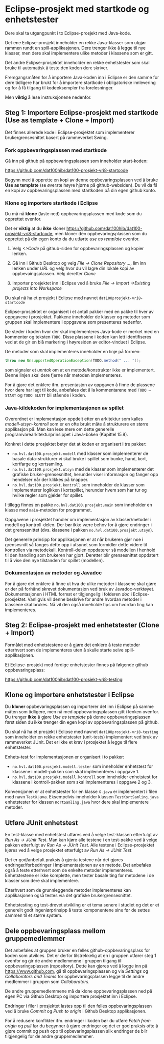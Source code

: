 # Eclipse-prosjekt med startkode og enhetstester

Dere skal ta utgangpunkt i to Eclipse-prosjekt med Java-kode.

Det ene Eclipse-prosjekt inneholder en rekke Java-klasser som utgjør rammen rundt en spill-applikasjonen. Dere trenger ikke å legge til nye klasser, men dere skal implementere ulike metoder i klassene som er gitt.

Det andre Eclipse-prosjektet inneholder en rekke enhetstester som skal bruke til automatisk å teste den koden dere skriver.

Fremgangsmåten for å importere Java-koden inn i Eclipse er den samme for dere tidligere har brukt for å importere startkode i obligatoriske innlevering og for å få tilgang til kodeeksempler fra forelesninger. 

Men **viktig** å lese instruksjonene nedenfor.

## Steg 1: Importere Eclipse-prosjekt med startkode (Use as template + Clone + Import)

Det finnes allerede kode i Eclipse-prosjektet som implementerer brukergrensesnittet basert på rammeverket Swing.

### Fork oppbevaringsplassen med startkode

Gå inn på github på oppbevaringsplassen som inneholder start-koden:

https://github.com/dat100hib/dat100-prosjekt-vri8-startcode

Begynn med å opprette en kopi av denne oppbevaringsplassen ved å bruke **Use as template** (se øverste høyre hjørne på github-websiden). Du vil da få en kopi av oppbevaringsplassen med startkoden på din egen github konto.

### Klone og importere startkode i Eclipse

Du må nå **klone** (laste ned) oppbevaringsplassen med kode som du opprettet ovenfor. 

Det er **viktig** at du **ikke** kloner https://github.com/dat100hib/dat100-prosjekt-vri8-startcode, men kloner den oppbevaringsplassen som du opprettet på din egen konto da du utførte *use as template* ovenfor.

1.	Velg *<>Code* på github-siden for oppbevaringsplassen og kopier lenken.

2.	Gå inn i Github Desktop og velg *File -> Clone Repository ...*, lim inn lenken under *URL* og velg hvor du vil lagre din lokale kopi av oppbevaingsplassen. Velg deretter *Clone*

3. Importer prosjektet inn i Eclipse ved å bruke *File -> Import ->Existing projects into Workspace*

Du skal nå ha et prosjekt i Eclipse med navnet `dat100prosjekt-vri8-startcode`

Eclipse-prosjektet er organisert i et antall pakker med en pakke til hver av oppgavene i prosjektet. Pakkene inneholder de klasser og metoder som gruppen skal implementere i oppgavene som presenteres nedenfor.

De steder i koden hvor der skal implementeres Java-kode er merket med en kommenter og teksten `TODO`. Disse plassene i koden kan lett identifiseres ved at de gir en blå markering i høyresiden av editor-vinduet i Eclipse.

De metoder som skal implementeres inneholder en linje på formen:

```java
throw new UnsupportedOperationException(TODO.method(" ... "));
```
som signaler et *unntak* om at en metode/konstruktør ikke er implementert. Denne linjen skal dere fjerne når metoden implementeres.

For å gjøre det enklere ifm. presentasjon av oppgaven å finne de plassene hvor dere har lagt til kode, anbefales det å la kommentarene med `TODO – START` og `TODO SLUTT` bli stående i koden.  

### Java-kildekoden for implementasjonen av spillet

Overordnet er implementasjon oppdelt etter en arkitektur som kalles *modell-utsyn-kontroll* som er en ofte brukt måte å strukturere en større applikasjon på. Man kan lese mere om dette generelle programvarearkitekturprinsippet i Java-boken (Kapittel 15.8).

Konkret i dette prosjektet betyr det at koden er organisert i tre pakker:

-	`no.hvl.dat100.prosjekt.modell` med klasser som implementerer de basale data-strukturer vi skal bruke i spillet som bunke, hand, kort, kortfarge og kortsamling.
-	`no.hvl.dat100.prosjekt.utsyn` med de klasser som implementerer det grafiske bruker-grensesnittet, herunder viser informasjon og fanger opp hendelser når der klikkes på knapper.
-	`no.hvl.dat100.prosjekt.kontroll` som inneholder de klasser som implementerer logikken i kortspillet, herunder hvem som har tur og hvilke regler som gjelder for spillet.

I tillegg finnes en pakke `no.hvl.dat100.prosjekt.main` som inneholder en klasse med `main`-metoden for programmet.

Oppgavene i prosjektet handler om implementasjon av klasser/metoder i modell og kontroll-delen. Der bør ikke være behov for å gjøre endringer i det grensesnittet (dvs. klassene i pakken `no.hvl.dat100.prosjekt.utsyn`).

Det generelle prinsipp for applikasjonen er at når brukeren gjør noe i grensesnitt så fanges dette opp i utsynet som formidler dette videre til kontrollen via metodekall. Kontroll-delen oppdaterer så modellen i henhold til den handling som brukeren har gjort. Deretter blir grensesnittet oppdatert til å vise den nye tilstanden for spillet (modellen).

### Dokumentasjon av metoder og Javadoc

For å gjøre det enklere å finne ut hva de ulike metoder i klassene skal gjøre er der på forhånd skrevet dokumentasjon ved bruk av Javadoc-verktøyet. Dokumentasjonen i HTML format er tilgjengelig i folderen *doc* i Eclipse-prosjektet. Vanligvis vil denne beskrive for andre hvordan metoder i klassene skal brukes. Nå vil den også inneholde tips om hvordan ting kan implementeres.

## Steg 2: Eclipse-prosjekt med enhetstester (Clone + Import)

Formålet med enhetstestene er å gjøre det enklere å teste metoder etterhvert som de implementeres uten å skulle starte selve spill-applikasjonen. 

Et Eclipse-prosjekt med ferdige enhetstester finnes på følgende github oppbevaringsplass:

https://github.com/dat100hib/dat100-prosjekt-vri8-testing

## Klone og importere enhetstester i Eclipse

Du **kloner** oppbevaringsplassen og importerer det inn i Eclipse på samme måten som tidligere, men nå med oppbevaringsplassen gitt i lenken ovenfor. Du trenger **ikke** å gjøre *Use as template* på denne oppbevaringsplassen først siden du ikke trenger din egen kopi av oppbevaringsplassen på github.

Du skal nå ha et prosjekt i Eclipse med navnet `dat100prosjekt-vri8-testing` som inneholder en rekke enhetstester (unit-tests) implementert ved bruk av rammeverket JUnit. Det er ikke et krav i prosjektet å legge til flere enhetstester.

Enhets-test for implementasjonen er organisert i to pakker:

-	`no.hvl.dat100.prosjekt.modell.tester` som inneholder enhetstest for klassene i modell-pakken som skal implementeres i oppgave 1.
-	`no.hvl.dat100.prosjekt.modell.kontroll` som inneholder enhetstest for klassene i kontroll-pakken som skal implementeres i oppgave 2 og 3.

Konvensjonen er at enhetstester for en klasse `X.java` er implementert i filen med navn `TestX`.java. Eksempelvis inneholder klassen `TestKortSamling.java` enhetstester for klassen `KortSamling.java` hvor dere skal implementere metoder.

## Utføre JUnit enhetstest

En test-klasse med enhetstest utføres ved å velge test-klassen etterfulgt av *Run As → JUnit Test*. Man kan kjøre alle testene i en test-pakke ved å velge pakken etterfulgt av *Run As → JUnit Test*. Alle testene i Eclipse-prosjektet kjøres ved å velge prosjektet etterfulgt av *Run As → JUnit Test*.

Det er god/anbefalt praksis å gjenta testene når det gjøres endringer/forbedringer i implementasjonen av en metode. Det anbefales også å teste etterhvert som de enkelte metoder implementeres. Enhetstestene er ikke komplette, men tester basale ting for metodene i de klasser som dere skal implementere.

Etterhvert som de grunnleggende metoder implementeres kan applikasjonen også testes via det grafiske brukergrensesnittet.

Enhetstesting og test-drevet utvikling er et tema senere i studiet og det er et generellt godt ingeniørprinsipp å teste komponentene sine før de settes sammen til et større system.

## Dele oppbevaringsplass mellom gruppemedlemmer

Det anbefales at gruppen bruker en felles github-oppbevaringsplass for koden som utvikles. Det er derfor tilstrekkelig at en i gruppen utfører steg 1 ovenfor og gir de andre medlemmene i gruppen tilgang til oppbevaringsplassen (repository). Dette kan gjøres ved å logge inn på https://www.github.com, gå til oppbevaringsplassen og via *Settings* og *Collaborators and Teams* for oppbevaringsplassen legge til de andre medlemmer i gruppen som *Collaborators*.

De andre gruppemedlemmene må da klone oppbevaringsplassen ned på egen PC via Github Desktop og importere prosjektet inn i Eclipse.

Endringer i filer i prosjektet lastes opp til den felles oppbevaringsplassen ved å bruke *Commit* og *Push to origin* i Github Desktop applikasjonen.

For å redusere konflikter ifm. endringer i koden bør du utføre *Fetch from origin* og *pull* før du begynner å gjøre endringer og det er god praksis ofte å  gjøre commit og push opp til opbevaringsplassen slik endringer de blir tilgjengelig for de andre gruppemedlemmer.